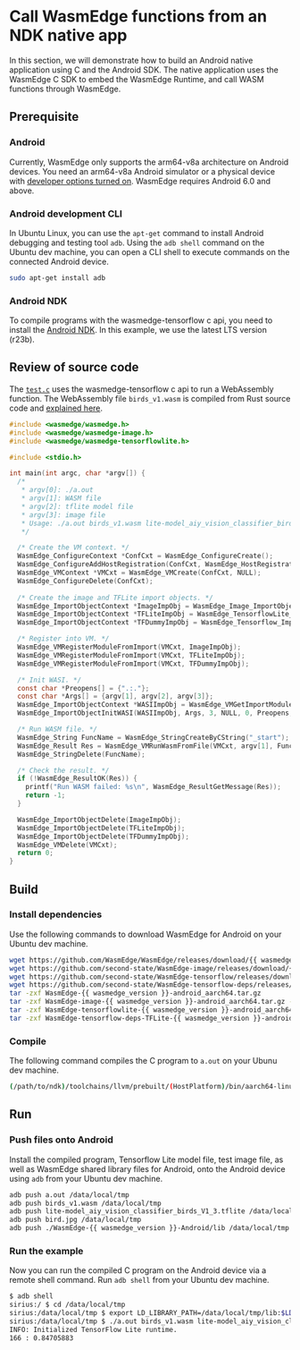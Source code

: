# Call WasmEdge functions from an NDK native app

In this section, we will demonstrate how to build an Android native application using C and the Android SDK. The native application uses the WasmEdge C SDK to embed the WasmEdge Runtime, and call WASM functions through WasmEdge.

## Prerequisite

### Android

Currently, WasmEdge only supports the arm64-v8a architecture on Android devices. You need an arm64-v8a Android simulator or a physical device with [developer options turned on](https://developer.android.com/studio/debug/dev-options). WasmEdge requires Android 6.0 and above.

### Android development CLI

In Ubuntu Linux, you can use the `apt-get` command to install Android debugging and testing tool `adb`. Using the `adb shell` command on the Ubuntu dev machine, you can open a CLI shell to execute commands on the connected Android device.

```bash
sudo apt-get install adb
```

### Android NDK

To compile programs with the wasmedge-tensorflow c api, you need to install the [Android NDK](https://developer.android.google.cn/ndk/downloads). In this example, we use the latest LTS version (r23b).

## Review of source code

The [`test.c`](https://github.com/second-state/wasm-learning/blob/master/android/test.c) uses the wasmedge-tensorflow c api to run a WebAssembly function. The WebAssembly file `birds_v1.wasm` is compiled from Rust source code and [explained here](../../../write_wasm/rust/tensorflow.md).

```c
#include <wasmedge/wasmedge.h>
#include <wasmedge/wasmedge-image.h>
#include <wasmedge/wasmedge-tensorflowlite.h>

#include <stdio.h>

int main(int argc, char *argv[]) {
  /*
   * argv[0]: ./a.out
   * argv[1]: WASM file
   * argv[2]: tflite model file
   * argv[3]: image file
   * Usage: ./a.out birds_v1.wasm lite-model_aiy_vision_classifier_birds_V1_3.tflite bird.jpg
   */

  /* Create the VM context. */
  WasmEdge_ConfigureContext *ConfCxt = WasmEdge_ConfigureCreate();
  WasmEdge_ConfigureAddHostRegistration(ConfCxt, WasmEdge_HostRegistration_Wasi);
  WasmEdge_VMContext *VMCxt = WasmEdge_VMCreate(ConfCxt, NULL);
  WasmEdge_ConfigureDelete(ConfCxt);
  
  /* Create the image and TFLite import objects. */
  WasmEdge_ImportObjectContext *ImageImpObj = WasmEdge_Image_ImportObjectCreate();
  WasmEdge_ImportObjectContext *TFLiteImpObj = WasmEdge_TensorflowLite_ImportObjectCreate();
  WasmEdge_ImportObjectContext *TFDummyImpObj = WasmEdge_Tensorflow_ImportObjectCreateDummy();

  /* Register into VM. */
  WasmEdge_VMRegisterModuleFromImport(VMCxt, ImageImpObj);
  WasmEdge_VMRegisterModuleFromImport(VMCxt, TFLiteImpObj);
  WasmEdge_VMRegisterModuleFromImport(VMCxt, TFDummyImpObj);

  /* Init WASI. */
  const char *Preopens[] = {".:."};
  const char *Args[] = {argv[1], argv[2], argv[3]};
  WasmEdge_ImportObjectContext *WASIImpObj = WasmEdge_VMGetImportModuleContext(VMCxt, WasmEdge_HostRegistration_Wasi);
  WasmEdge_ImportObjectInitWASI(WASIImpObj, Args, 3, NULL, 0, Preopens, 1);

  /* Run WASM file. */
  WasmEdge_String FuncName = WasmEdge_StringCreateByCString("_start");
  WasmEdge_Result Res = WasmEdge_VMRunWasmFromFile(VMCxt, argv[1], FuncName, NULL, 0, NULL, 0);
  WasmEdge_StringDelete(FuncName);

  /* Check the result. */
  if (!WasmEdge_ResultOK(Res)) {
    printf("Run WASM failed: %s\n", WasmEdge_ResultGetMessage(Res));
    return -1;
  }

  WasmEdge_ImportObjectDelete(ImageImpObj);
  WasmEdge_ImportObjectDelete(TFLiteImpObj);
  WasmEdge_ImportObjectDelete(TFDummyImpObj);
  WasmEdge_VMDelete(VMCxt);
  return 0;
}
```

## Build

### Install dependencies

Use the following commands to download WasmEdge for Android on your Ubuntu dev machine.

```bash
wget https://github.com/WasmEdge/WasmEdge/releases/download/{{ wasmedge_version }}/WasmEdge-{{ wasmedge_version }}-android_aarch64.tar.gz
wget https://github.com/second-state/WasmEdge-image/releases/download/{{ wasmedge_version }}/WasmEdge-image-{{ wasmedge_version }}-android_aarch64.tar.gz
wget https://github.com/second-state/WasmEdge-tensorflow/releases/download/{{ wasmedge_version }}/WasmEdge-tensorflowlite-{{ wasmedge_version }}-android_aarch64.tar.gz
wget https://github.com/second-state/WasmEdge-tensorflow-deps/releases/download/{{ wasmedge_version }}/WasmEdge-tensorflow-deps-TFLite-{{ wasmedge_version }}-android_aarch64.tar.gz
tar -zxf WasmEdge-{{ wasmedge_version }}-android_aarch64.tar.gz
tar -zxf WasmEdge-image-{{ wasmedge_version }}-android_aarch64.tar.gz -C WasmEdge-{{ wasmedge_version }}-Android/
tar -zxf WasmEdge-tensorflowlite-{{ wasmedge_version }}-android_aarch64.tar.gz -C WasmEdge-{{ wasmedge_version }}-Android/
tar -zxf WasmEdge-tensorflow-deps-TFLite-{{ wasmedge_version }}-android_aarch64.tar.gz -C WasmEdge-{{ wasmedge_version }}-Android/lib/
```

### Compile

The following command compiles the C program to `a.out` on your Ubunu dev machine.

```bash
(/path/to/ndk)/toolchains/llvm/prebuilt/(HostPlatform)/bin/aarch64-linux-(AndroidApiVersion)-clang test.c -I./WasmEdge-{{ wasmedge_version }}-Android/include -L./WasmEdge-{{ wasmedge_version }}-Android/lib -lwasmedge-image_c -lwasmedge-tensorflowlite_c -ltensorflowlite_c -lwasmedge
```

## Run

### Push files onto Android

Install the compiled program, Tensorflow Lite model file, test image file, as well as WasmEdge shared library files for Android, onto the Android device using `adb` from your Ubuntu dev machine.

```bash
adb push a.out /data/local/tmp
adb push birds_v1.wasm /data/local/tmp
adb push lite-model_aiy_vision_classifier_birds_V1_3.tflite /data/local/tmp
adb push bird.jpg /data/local/tmp
adb push ./WasmEdge-{{ wasmedge_version }}-Android/lib /data/local/tmp
```

### Run the example

Now you can run the compiled C program on the Android device via a remote shell command. Run `adb shell` from your Ubuntu dev machine.

```bash
$ adb shell
sirius:/ $ cd /data/local/tmp
sirius:/data/local/tmp $ export LD_LIBRARY_PATH=/data/local/tmp/lib:$LD_LIBRARY_PATH
sirius:/data/local/tmp $ ./a.out birds_v1.wasm lite-model_aiy_vision_classifier_birds_V1_3.tflite bird.jpg
INFO: Initialized TensorFlow Lite runtime.
166 : 0.84705883
```

